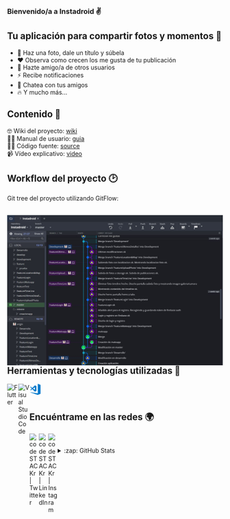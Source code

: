### Bienvenido/a a Instadroid ✌️

## Tu aplicación para compartir fotos y momentos 🎉

- 📸 Haz una foto, dale un título y súbela 
- ❤️ Observa como crecen los me gusta de tu publicación
- 👯 Hazte amigo/a de otros usuarios
- ⚡ Recibe notificaciones 
- 💬 Chatea con tus amigos
- 🔥 Y mucho más...

## Contenido 📕

🤓 Wiki del proyecto: [wiki]
<br />
💪🏼 Manual de usuario: [guia]
<br />
👨‍💻 Código fuente: [source] 
<br />
📹 Vídeo explicativo: [video]


## Workflow del proyecto 🕑

Git tree del proyecto utilizando GitFlow:

<br />
<img align="left" alt="gittree" width="1000px" src="https://github.com/CarlosDez23/Instadroid/blob/master/documentacion/graficos/arbolgit.JPG" />
<br />

## Herramientas y tecnologías utilizadas 🔨

[<img align="left" alt="Flutter" width="26px" src="https://strattonapps.com/wp-content/uploads/2020/02/flutter-logo-5086DD11C5-seeklogo.com_.png" />][flutter]
[<img align="left" alt="Visual Studio Code" width="26px" src="https://www.gstatic.com/devrel-devsite/prod/veaa02889f0c07424beaa31d9bac1e874b6464e7ed7987fde4c94a59ace9487fa/firebase/images/touchicon-180.png" />][firebase]
<img align="left" alt="Visual Studio Code" width="26px" src="https://raw.githubusercontent.com/github/explore/80688e429a7d4ef2fca1e82350fe8e3517d3494d/topics/visual-studio-code/visual-studio-code.png" />
<br />
<br />

## Encuéntrame en las redes 🌍

[<img align="left" alt="codeSTACKr | Twitter" width="22px" src="https://cdn.jsdelivr.net/npm/simple-icons@v3/icons/twitter.svg" />][twitter]
[<img align="left" alt="codeSTACKr | LinkedIn" width="22px" src="https://cdn.jsdelivr.net/npm/simple-icons@v3/icons/linkedin.svg" />][linkedin]
[<img align="left" alt="codeSTACKr | Instagram" width="22px" src="https://cdn.jsdelivr.net/npm/simple-icons@v3/icons/instagram.svg" />][instagram]
<br />

<details>
  <summary>:zap: GitHub Stats</summary>

  <img align="left" alt="codeSTACKr's GitHub Stats" src="https://github-readme-stats.codestackr.vercel.app/api?username=CarlosDez23&show_icons=true&hide_border=true" />

</details>

[twitter]: https://twitter.com/carlos_dez
[instagram]: https://www.instagram.com/carlosdez/
[linkedin]: https://www.linkedin.com/in/carlosgdgl/
[flutter]: https://flutter.dev/
[firebase]: https://firebase.google.com/
[wiki]: https://github.com/CarlosDez23/Instadroid/wiki
[guia]: https://carlosdez23.github.io/Instadroid/
[source]: https://github.com/CarlosDez23/Instadroid/tree/master/instadroid
[video]: https://youtu.be/-6E2ArXVYKM

